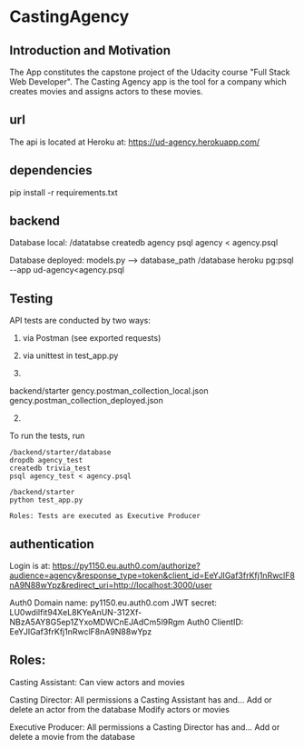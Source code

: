 # CastingAgency


Introduction and Motivation
---------------------------
The App constitutes the capstone project of the Udacity course "Full Stack Web Developer". The Casting Agency app is the tool for a company which creates movies and 
assigns actors to these movies.



url
---
The api is located at Heroku at:
https://ud-agency.herokuapp.com/ 


dependencies
------------
pip install -r requirements.txt


backend
-------

Database local:
/datatabse
createdb agency
psql agency < agency.psql

Database deployed:
models.py --> database_path
/database
heroku pg:psql --app ud-agency<agency.psql



Testing
--------
API tests are conducted by two ways:
1) via Postman (see exported requests)
2) via unittest in test_app.py

1)
backend/starter
gency.postman_collection_local.json
gency.postman_collection_deployed.json

2)
To run the tests, run
```
/backend/starter/database
dropdb agency_test
createdb trivia_test
psql agency_test < agency.psql

/backend/starter
python test_app.py

Roles: Tests are executed as Executive Producer
```

authentication
---------------
Login is at:
https://py1150.eu.auth0.com/authorize?audience=agency&response_type=token&client_id=EeYJIGaf3frKfj1nRwclF8nA9N88wYpz&redirect_uri=http://localhost:3000/user

Auth0 Domain name: py1150.eu.auth0.com
JWT secret: LU0wdilfit94XeL8KYeAnUN-312Xf-NBzA5AY8G5ep1ZYxoMDWCnEJAdCm5l9Rgm
Auth0 ClientID: EeYJIGaf3frKfj1nRwclF8nA9N88wYpz


Roles:
------
Casting Assistant:
Can view actors and movies

Casting Director:
All permissions a Casting Assistant has and…
Add or delete an actor from the database
Modify actors or movies

Executive Producer:
All permissions a Casting Director has and…
Add or delete a movie from the database

